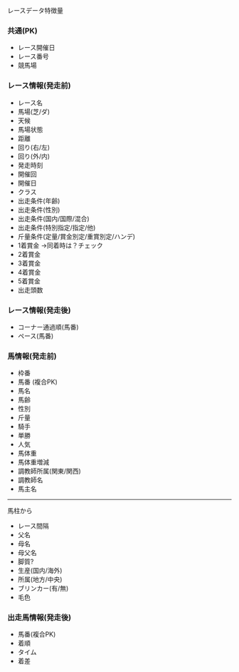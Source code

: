 レースデータ特徴量

### 共通(PK)
* レース開催日
* レース番号
* 競馬場

### レース情報(発走前)
* レース名
* 馬場(芝/ダ)
* 天候
* 馬場状態
* 距離
* 回り(右/左)
* 回り(外/内)
* 発走時刻
* 開催回
* 開催日
* クラス
* 出走条件(年齢)
* 出走条件(性別)
* 出走条件(国内/国際/混合)
* 出走条件(特別指定/指定/他)
* 斤量条件(定量/賞金別定/重賞別定/ハンデ)
* 1着賞金 →同着時は？チェック
* 2着賞金
* 3着賞金
* 4着賞金
* 5着賞金
* 出走頭数

### レース情報(発走後)
* コーナー通過順(馬番)
* ペース(馬番)

### 馬情報(発走前)
* 枠番
* 馬番 (複合PK)
* 馬名
* 馬齢
* 性別
* 斤量
* 騎手
* 単勝
* 人気
* 馬体重
* 馬体重増減
* 調教師所属(関東/関西)
* 調教師名
* 馬主名
----
馬柱から
* レース間隔
* 父名
* 母名
* 母父名
* 脚質?
* 生産(国内/海外)
* 所属(地方/中央)
* ブリンカー(有/無)
* 毛色

### 出走馬情報(発走後)
* 馬番(複合PK)
* 着順
* タイム
* 着差